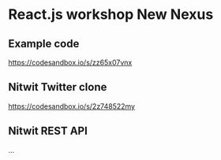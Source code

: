 # React.js workshop New Nexus

## Example code

https://codesandbox.io/s/zz65x07vnx

## Nitwit Twitter clone

https://codesandbox.io/s/2z748522my

## Nitwit REST API

...

